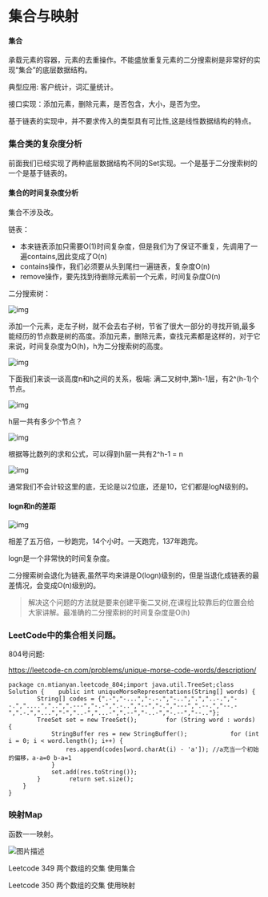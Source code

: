 # 集合与映射

#### 集合

承载元素的容器，元素的去重操作。不能盛放重复元素的二分搜索树是非常好的实现“集合”的底层数据结构。

典型应用: 客户统计，词汇量统计。

接口实现：添加元素，删除元素，是否包含，大小，是否为空。

基于链表的实现中，并不要求传入的类型具有可比性,这是线性数据结构的特点。

### 集合类的复杂度分析

前面我们已经实现了两种底层数据结构不同的Set实现。一个是基于二分搜索树的一个是基于链表的。

#### 集合的时间复杂度分析

集合不涉及改。

链表：

- 本来链表添加只需要O(1)时间复杂度，但是我们为了保证不重复，先调用了一遍contains,因此变成了O(n)
- contains操作，我们必须要从头到尾扫一遍链表，复杂度O(n)
- remove操作，要先找到待删除元素前一个元素，时间复杂度O(n)

二分搜索树：

![img](https://img3.mukewang.com/5c127a1a00013bee09130511.jpg)

添加一个元素，走左子树，就不会去右子树，节省了很大一部分的寻找开销,最多能经历的节点数是树的高度。添加元素，删除元素，查找元素都是这样的，对于它来说，时间复杂度为O(h)，h为二分搜索树的高度。

![img](https://img1.mukewang.com/5c127a1a0001c41d07590446.jpg)

下面我们来谈一谈高度n和h之间的关系，极端: 满二叉树中,第h-1层，有2^(h-1)个节点。

![img](https://img2.mukewang.com/5c127a1a00017b1a02310471.jpg)

h层一共有多少个节点？

![img](https://img1.mukewang.com/5c127a1a0001a75606490260.jpg)

根据等比数列的求和公式，可以得到h层一共有2^h-1 = n

![img](https://img1.mukewang.com/5c127a1b0001bc4f03310184.jpg)

通常我们不会计较这里的底，无论是以2位底，还是10，它们都是logN级别的。

#### logn和n的差距

![img](https://img1.mukewang.com/5c127a1b00014ee309850435.jpg)

相差了五万倍，一秒跑完，14个小时。一天跑完，137年跑完。

logn是一个非常快的时间复杂度。

二分搜索树会退化为链表,虽然平均来讲是O(logn)级别的，但是当退化成链表的最差情况，会变成O(n)级别的。

> 解决这个问题的方法就是要来创建平衡二叉树,在课程比较靠后的位置会给大家讲解。最准确的二分搜索树的时间复杂度是O(h)

### LeetCode中的集合相关问题。

804号问题:

<https://leetcode-cn.com/problems/unique-morse-code-words/description/>

```
package cn.mtianyan.leetcode_804;import java.util.TreeSet;class Solution {    public int uniqueMorseRepresentations(String[] words) {
        String[] codes = {".-","-...","-.-.","-..",".","..-.","--.","....","..",".---","-.-",".-..","--","-.","---",".--.","--.-",".-.","...","-","..-","...-",".--","-..-","-.--","--.."};
        TreeSet set = new TreeSet();        for (String word : words) {
            StringBuffer res = new StringBuffer();            for (int i = 0; i < word.length(); i++) {
                res.append(codes[word.charAt(i) - 'a']); //a充当一个初始的偏移，a-a=0 b-a=1
            }
            set.add(res.toString());
        }        return set.size();
    }
}
```

### 映射Map

函数一一映射。

![图片描述](https://img.mukewang.com/5b4f2e210001a5dd15011621.png)



Leetcode 349 两个数组的交集 使用集合

Leetcode 350 两个数组的交集 使用映射
